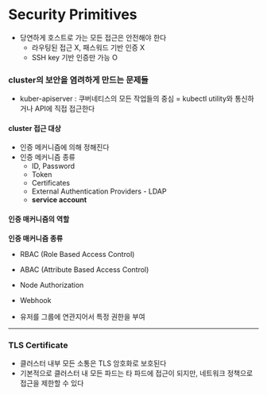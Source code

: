 # Security Primitives

- 당연하게 호스트로 가는 모든 접근은 안전해야 한다
    - 라우팅된 접근 X, 패스워드 기반 인증 X
    - SSH key 기반 인증만 가능 O

### cluster의 보안을 염려하게 만드는 문제들
- kuber-apiserver : 쿠버네티스의 모든 작업들의 중심
    = kubectl utility와 통신하거나 API에 직접 접근한다

#### cluster 접근 대상
- 인증 메커니즘에 의해 정해진다
- 인증 메커니즘 종류
    - ID, Password
    - Token
    - Certificates
    - External Authentication Providers - LDAP
    - **service account**

#### 인증 매커니즘의 역할
**인증 매커니즘 종류**
- RBAC (Role Based Access Control)
- ABAC (Attribute Based Access Control)
- Node Authorization
- Webhook


- 유저를 그룹에 연관지어서 특정 권한을 부여

---

### TLS Certificate
- 클러스터 내부 모든 소통은 TLS 암호화로 보호된다
- 기본적으로 클러스터 내 모든 파드는 타 파드에 접근이 되지만, 네트워크 정책으로 접근을 제한할 수 있다




